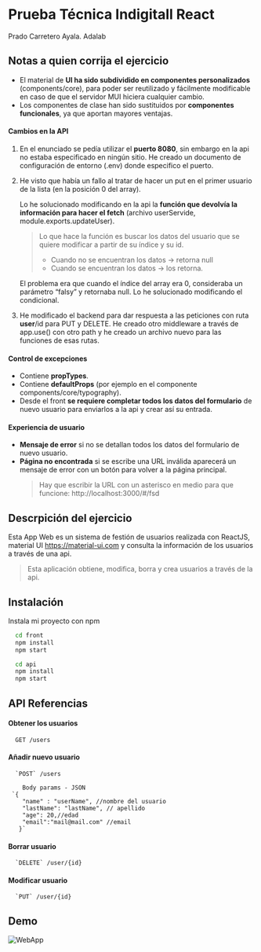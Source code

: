# Prueba Técnica Indigitall React

Prado Carretero Ayala. Adalab

## Notas a quien corrija el ejercicio

- El material de **UI ha sido subdividido en componentes personalizados** (components/core), para poder ser reutilizado y fácilmente modificable en caso de que el servidor MUI hiciera cualquier cambio.
- Los componentes de clase han sido sustituidos por **componentes funcionales**, ya que aportan mayores ventajas.

#### Cambios en la API

1. En el enunciado se pedía utilizar el **puerto 8080**, sin embargo en la api no estaba especificado en ningún sitio. He creado un documento de configuración de entorno (.env) donde especifico el puerto.

2. He visto que había un fallo al tratar de hacer un put en el primer usuario de la lista (en la posición 0 del array).

   Lo he solucionado modificando en la api la **función que devolvía la información para hacer el fetch** (archivo userServide, module.exports.updateUser).

   > Lo que hace la función es buscar los datos del usuario que se quiere modificar a partir de su índice y su id.
   >
   > - Cuando no se encuentran los datos → retorna null
   > - Cuando se encuentran los datos → los retorna.

   El problema era que cuando el índice del array era 0, consideraba un parámetro “falsy” y retornaba null. Lo he solucionado modificando el condicional.

3. He modificado el backend para dar respuesta a las peticiones con ruta **user**/id para PUT y DELETE.
   He creado otro middleware a través de app.use() con otro path y he creado un archivo nuevo para las funciones de esas rutas.

#### Control de excepciones

- Contiene **propTypes**.
- Contiene **defaultProps** (por ejemplo en el componente components/core/typography).
- Desde el front **se requiere completar todos los datos del formulario** de nuevo usuario para enviarlos a la api y crear así su entrada.

#### Experiencia de usuario

- **Mensaje de error** si no se detallan todos los datos del formulario de nuevo usuario.
- **Página no encontrada** si se escribe una URL inválida aparecerá un mensaje de error con un botón para volver a la página principal.
  > Hay que escribir la URL con un asterisco en medio para que funcione: http://localhost:3000/#/fsd

## Descrpición del ejercicio

Esta App Web es un sistema de festión de usuarios realizada con ReactJS, material UI https://material-ui.com y consulta la información de los usuarios a través de una api.

> Esta aplicación obtiene, modifica, borra y crea usuarios a través de la api.

## Instalación

Instala mi proyecto con npm

```bash
  cd front
  npm install
  npm start
```

```bash
  cd api
  npm install
  npm start
```

## API Referencias

#### Obtener los usuarios

```http
  GET /users
```

#### Añadir nuevo usuario

```http
  `POST` /users
```

```http
    Body params - JSON
 `{
	"name" : "userName", //nombre del usuario
	"lastName": "lastName", // apellido
	"age": 20,//edad
	"email":"mail@mail.com" //email
   }`
```

#### Borrar usuario

```http
  `DELETE` /user/{id}
```

#### Modificar usuario

```http
  `PUT` /user/{id}
```

## Demo

![WebApp](https://s4.gifyu.com/images/webapp.gif)
